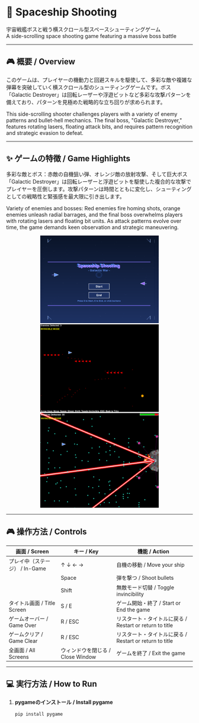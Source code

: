 # 🚀 Spaceship Shooting

宇宙戦艦ボスと戦う横スクロール型スペースシューティングゲーム  
A side-scrolling space shooting game featuring a massive boss battle

---

## 🎮 概要 / Overview

このゲームは、プレイヤーの機動力と回避スキルを駆使して、多彩な敵や複雑な弾幕を突破していく横スクロール型のシューティングゲームです。ボス「Galactic Destroyer」は回転レーザーや浮遊ビットなど多彩な攻撃パターンを備えており、パターンを見極めた戦略的な立ち回りが求められます。

This side-scrolling shooter challenges players with a variety of enemy patterns and bullet-hell mechanics. The final boss, "Galactic Destroyer," features rotating lasers, floating attack bits, and requires pattern recognition and strategic evasion to defeat.

---

## ✨ ゲームの特徴 / Game Highlights

多彩な敵とボス：赤敵の自機狙い弾、オレンジ敵の放射攻撃、そして巨大ボス「Galactic Destroyer」は回転レーザーと浮遊ビットを駆使した複合的な攻撃でプレイヤーを圧倒します。攻撃パターンは時間とともに変化し、シューティングとしての戦略性と緊張感を最大限に引き出します。

Variety of enemies and bosses: Red enemies fire homing shots, orange enemies unleash radial barrages, and the final boss overwhelms players with rotating lasers and floating bit units. As attack patterns evolve over time, the game demands keen observation and strategic maneuvering.

<div style="text-align: center;"><img src="/images/title.png" width="320"><img src="/images/zako.png" width="320"><img src="/images/boss.png" width="320"></div>

---

## 🎮 操作方法 / Controls

| 画面 / Screen                  | キー / Key                       | 機能 / Action                                   |
|--------------------------------|----------------------------------|--------------------------------------------------|
| プレイ中（ステージ） / In-Game | ↑ ↓ ← →                          | 自機の移動 / Move your ship                    |
|                                | Space                            | 弾を撃つ / Shoot bullets                        |
|                                | Shift                            | 無敵モード切替 / Toggle invincibility          |
| タイトル画面 / Title Screen    | S / E                            | ゲーム開始・終了 / Start or End the game       |
| ゲームオーバー / Game Over     | R / ESC                          | リスタート・タイトルに戻る / Restart or return to title |
| ゲームクリア / Game Clear      | R / ESC                          | リスタート・タイトルに戻る / Restart or return to title |
| 全画面 / All Screens           | ウィンドウを閉じる / Close Window | ゲームを終了 / Exit the game                   |

---

## 💻 実行方法 / How to Run

1. **pygameのインストール / Install pygame**
   ```bash
   pip install pygame
